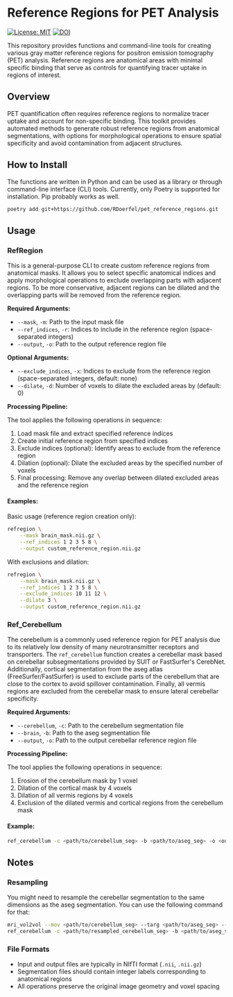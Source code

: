 # Reference Regions for PET Analysis
[![License: MIT](https://img.shields.io/badge/License-MIT-yellow.svg)](./LICENSE)
[![DOI](https://zenodo.org/badge/DOI/10.5281/zenodo.15496253.svg)](https://doi.org/10.5281/zenodo.15496253)

This repository provides functions and command-line tools for creating various gray matter reference regions for positron emission tomography (PET) analysis. Reference regions are anatomical areas with minimal specific binding that serve as controls for quantifying tracer uptake in regions of interest.

## Overview

PET quantification often requires reference regions to normalize tracer uptake and account for non-specific binding. This toolkit provides automated methods to generate robust reference regions from anatomical segmentations, with options for morphological operations to ensure spatial specificity and avoid contamination from adjacent structures.

## How to Install

The functions are written in Python and can be used as a library or through command-line interface (CLI) tools. Currently, only Poetry is supported for installation. Pip probably works as well.

```bash
poetry add git+https://github.com/RDoerfel/pet_reference_regions.git
```

## Usage

### RefRegion

This is a general-purpose CLI to create custom reference regions from anatomical masks. It allows you to select specific anatomical indices and apply morphological operations to exclude overlapping parts with adjacent regions. To be more conservative, adjacent regions can be dilated and the overlapping parts will be removed from the reference region.

**Required Arguments:**

- `--mask`, `-m`: Path to the input mask file
- `--ref_indices`, `-r`: Indices to include in the reference region (space-separated integers)
- `--output`, `-o`: Path to the output reference region file

**Optional Arguments:**

- `--exclude_indices`, `-x`: Indices to exclude from the reference region (space-separated integers, default: none)
- `--dilate`, `-d`: Number of voxels to dilate the excluded areas by (default: 0)

**Processing Pipeline:**

The tool applies the following operations in sequence:

1. Load mask file and extract specified reference indices
2. Create initial reference region from specified indices
3. Exclude indices (optional): Identify areas to exclude from the reference region
4. Dilation (optional): Dilate the excluded areas by the specified number of voxels
5. Final processing: Remove any overlap between dilated excluded areas and the reference region

#### Examples:

Basic usage (reference region creation only):
```bash
refregion \
    --mask brain_mask.nii.gz \
    --ref_indices 1 2 3 5 8 \
    --output custom_reference_region.nii.gz
```

With exclusions and dilation:
```bash
refregion \
    --mask brain_mask.nii.gz \
    --ref_indices 1 2 3 5 8 \
    --exclude_indices 10 11 12 \
    --dilate 3 \
    --output custom_reference_region.nii.gz
```

### Ref_Cerebellum

The cerebellum is a commonly used reference region for PET analysis due to its relatively low density of many neurotransmitter receptors and transporters. The `ref_cerebellum` function creates a cerebellar mask based on cerebellar subsegmentations provided by SUIT or FastSurfer's CerebNet. Additionally, cortical segmentation from the aseg atlas (FreeSurfer/FastSurfer) is used to exclude parts of the cerebellum that are close to the cortex to avoid spillover contamination. Finally, all vermis regions are excluded from the cerebellar mask to ensure lateral cerebellar specificity.

**Required Arguments:**

- `--cerebellum`, `-c`: Path to the cerebellum segmentation file
- `--brain`, `-b`: Path to the aseg segmentation file  
- `--output`, `-o`: Path to the output cerebellar reference region file

**Processing Pipeline:**

The tool applies the following operations in sequence:

1. Erosion of the cerebellum mask by 1 voxel
2. Dilation of the cortical mask by 4 voxels
3. Dilation of all vermis regions by 4 voxels
4. Exclusion of the dilated vermis and cortical regions from the cerebellum mask

#### Example:

```bash
ref_cerebellum -c <path/to/cerebellum_seg> -b <path/to/aseg_seg> -o <output_path>
```

## Notes

### Resampling
You might need to resample the cerebellar segmentation to the same dimensions as the aseg segmentation. You can use the following command for that:

```bash
mri_vol2vol --mov <path/to/cerebellum_seg> --targ <path/to/aseg_seg> --regheader --o <path/to/resampled_cerebellum_seg> --interp nearest
ref_cerebellum -c <path/to/resampled_cerebellum_seg> -b <path/to/aseg_seg> -o <path/to/refregion>
```

### File Formats

- Input and output files are typically in NIfTI format (`.nii`, `.nii.gz`)
- Segmentation files should contain integer labels corresponding to anatomical regions
- All operations preserve the original image geometry and voxel spacing
